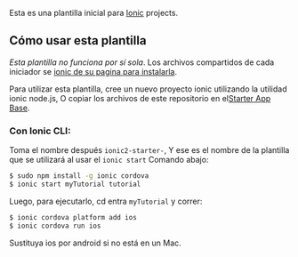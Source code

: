 Esta es una plantilla inicial para [Ionic](http://ionicframework.com/docs/) projects.

## Cómo usar esta plantilla

*Esta plantilla no funciona por sí sola*. Los archivos compartidos de cada iniciador se [ionic de su pagina para instalarla](https://ionicframework.com/getting-started/).

Para utilizar esta plantilla, cree un nuevo proyecto ionic utilizando la utilidad ionic node.js, O copiar los archivos de este repositorio en el[Starter App Base](https://github.com/ionic-team/ionic2-app-base).

### Con Ionic CLI:

Toma el nombre después `ionic2-starter-`, Y ese es el nombre de la plantilla que se utilizará al usar el `ionic start` Comando abajo:

```bash
$ sudo npm install -g ionic cordova
$ ionic start myTutorial tutorial
```

Luego, para ejecutarlo, cd entra `myTutorial` y correr:

```bash
$ ionic cordova platform add ios
$ ionic cordova run ios
```

Sustituya ios por android si no está en un Mac.
